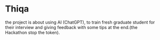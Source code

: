 # Thiqa
the project is about using AI (ChatGPT), to train fresh graduate student for their interview and giving feedback with some tips at the end.(the Hackathon stop the token).
